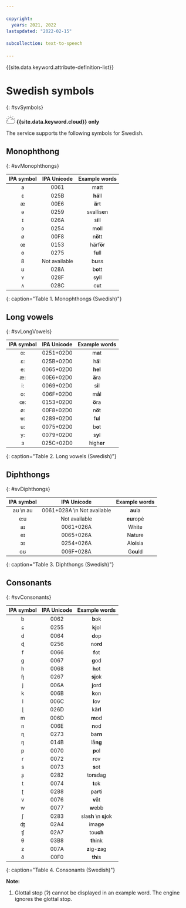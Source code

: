 ```yaml
---

copyright:
  years: 2021, 2022
lastupdated: "2022-02-15"

subcollection: text-to-speech

---
```


{{site.data.keyword.attribute-definition-list}}

# Swedish symbols
{: #svSymbols}

![IBM Cloud only](images/ibm-cloud.png) **{{site.data.keyword.cloud}} only**

The service supports the following symbols for Swedish.

## Monophthong
{: #svMonophthongs}

| IPA symbol | IPA Unicode | Example words |
|:----------:|:-----------:|:-------------:|
| a | 0061 | m**a**tt |
| &#603; | 025B | **hä**ll |
| &#230; | 00E6 | **ä**rt |
| &#601; | 0259 | svallis**e**n |
| &#618; | 026A | s**i**ll |
| &#596; | 0254 | m**o**ll |
| &#248; | 00F8 | n**ö**tt |
| &#339; | 0153 | härf**ö**r |
| &#629; | 0275 | f**u**ll |
| 8 | Not available | b**u**ss |
| &#650; | 028A | b**o**tt |
| &#655; | 028F | s**y**ll |
| &#652; | 028C | c**u**t |
{: caption="Table 1. Monophthongs (Swedish)"}

## Long vowels
{: #svLongVowels}

| IPA symbol | IPA Unicode | Example words |
|:----------:|:-----------:|:-------------:|
| &#945;: | 0251+02D0 | m**a**t |
| &#603;: | 025B+02D0 | h**ä**l |
| e: | 0065+02D0 | **hel** |
| &#230;: | 00E6+02D0 | **ä**ra |
| i: | 0069+02D0 | s**i**l |
| o: | 006F+02D0 | m**å**l |
| &#339;: | 0153+02D0 | **ö**ra |
| &#248;: | 00F8+02D0 | n**ö**t |
| &#649;: | 0289+02D0 | f**u**l |
| u: | 0075+02D0 | b**o**t |
| y: | 0079+02D0 | s**y**l |
| &#604; | 025C+02D0 | high**er** |
{: caption="Table 2. Long vowels (Swedish)"}

## Diphthongs
{: #svDiphthongs}

| IPA symbol | IPA Unicode | Example words |
|:----------:|:-----------:|:-------------:|
| a&#650;  \n au | 0061+028A  \n Not available | **au**la |
| e:u | Not available | **eu**ropé |
| a&#618; | 0061+026A | Wh**i**te |
| e&#618; | 0065+026A | N**a**ture |
| &#596;&#618; | 0254+026A | Al**oi**sia |
| o&#650; | 006F+028A | G**ou**ld |
{: caption="Table 3. Diphthongs (Swedish)"}

## Consonants
{: #svConsonants}

| IPA symbol | IPA Unicode | Example words |
|:----------:|:-----------:|:-------------:|
| b | 0062 | **b**ok |
| &#597; | 0255 | **kj**ol |
| d | 0064 | **d**op |
| &#598; | 0256 | no**rd** |
| f | 0066 | **f**ot |
| g | 0067 | **g**od |
| h | 0068 | **h**ot |
| &#615; | 0267 | **sj**ok |
| j | 006A | **j**ord |
| k | 006B | **k**on |
| l | 006C | **l**ov |
| &#621; | 026D |kä**rl**  |
| m | 006D | **m**od |
| n | 006E | **n**od |
| &#627; | 0273 | ba**rn** |
| &#331; | 014B | lå**ng** |
| p | 0070 | **p**ol |
| r | 0072 | **r**ov |
| s | 0073 | **s**ot |
| &#642; | 0282 | to**rs**dag |
| t | 0074 | **t**ok |
| &#648; | 0288 | pa**rt**i |
| v | 0076 | **v**åt |
| w | 0077 | **w**ebb |
| &#643; | 0283 | sla**sh**  \n **sj**ok |
| &#676; | 02A4 | ima**ge** |
| &#679; | 02A7 | tou**ch** |
| &#952; | 03B8 | **th**ink |
| z | 007A | **z**ig-**z**ag |
| &#240; | 00F0 | **th**is |
{: caption="Table 4. Consonants (Swedish)"}

**Note:**

1. Glottal stop (&#660;) cannot be displayed in an example word. The engine ignores the glottal stop.
